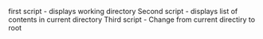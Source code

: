 first script - displays working directory
Second script - displays list of contents in current directory
Third script - Change from current directiry to root
